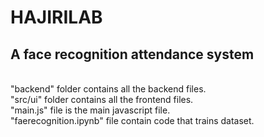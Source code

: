 # HAJIRILAB
<h2>A face recognition attendance system</h2><br>
"backend" folder contains all the backend files.<br>
"src/ui" folder contains all the frontend files.<br>
"main.js" file is the main javascript file.<br>
"faerecognition.ipynb" file contain code that trains dataset.
